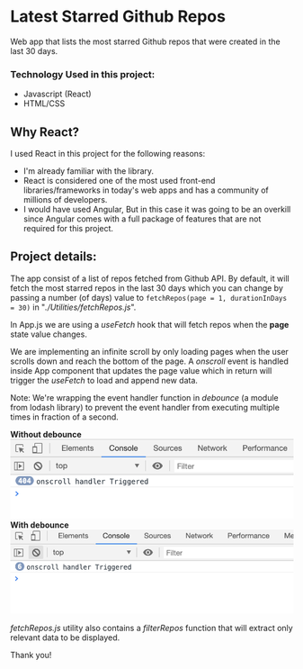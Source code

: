 # Latest Starred Github Repos

Web app that lists the most starred Github repos that were created in the last 30 days.

### Technology Used in this project:
- Javascript (React)
- HTML/CSS

## Why React?
I used React in this project for the following reasons:
- I'm already familiar with the library.
- React is considered one of the most used front-end libraries/frameworks in today's web apps and has a community of millions of developers.
- I would have used Angular, But in this case it was going to be an overkill since Angular comes with a full package of features that are not required for this project.

## Project details:
The app consist of a list of repos fetched from Github API. By default, it will fetch the most starred repos in the last 30 days which you can change by passing a number (of days) value to `fetchRepos(page = 1, durationInDays = 30)` in "_./Utilities/fetchRepos.js_".

In App.js we are using a _useFetch_ hook that will fetch repos when the **page** state value changes.

We are implementing an infinite scroll by only loading pages when the user scrolls down and reach the bottom of the page. A _onscroll_ event is handled inside App component that updates the page value which in return will trigger the _useFetch_ to load and append new data.

Note: We're wrapping the event handler function in _debounce_ (a module from lodash library) to prevent the event handler from executing multiple times in fraction of a second.

**Without debounce**
![alt text](without_rebounce.png)
**With debounce**
![alt text](with_rebounce.png)

_fetchRepos.js_ utility also contains a _filterRepos_ function that will extract only relevant data to be displayed.


Thank you!
